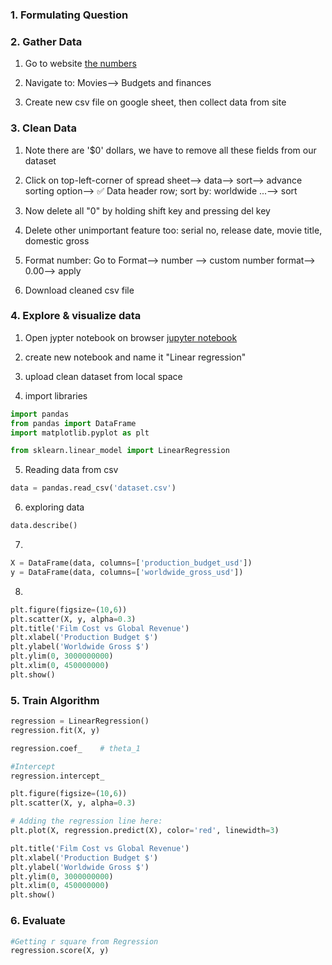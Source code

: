 ### 1. Formulating Question

### 2. Gather Data

1. Go to website [the numbers](https://www.the-numbers.com/)

2. Navigate to: Movies--> Budgets and finances

3. Create new csv file on google sheet, then collect data from site

### 3. Clean Data

1. Note there are '$0' dollars, we have to remove all these fields from our dataset

2. Click on top-left-corner of spread sheet--> data--> sort--> advance sorting option--> ✅ Data header row; sort by: worldwide ...--> sort

3. Now delete all "0" by holding shift key and pressing del key

4. Delete other unimportant feature too: serial no, release date, movie title, domestic gross

5. Format number: Go to Format--> number --> custom number format--> 0.00--> apply

6. Download cleaned csv file []()

### 4. Explore & visualize data

1. Open jypter notebook on browser [jupyter notebook](https://jupyter.org/try-jupyter/lab/?path=notebooks%2FIntro.ipynb)

2. create new notebook and name it "Linear regression"

3. upload clean dataset from local space

4. import libraries

```py
import pandas
from pandas import DataFrame
import matplotlib.pyplot as plt

from sklearn.linear_model import LinearRegression
```

5. Reading data from csv

```py
data = pandas.read_csv('dataset.csv')
```

6. exploring data

```py
data.describe()
```

7.

```py
X = DataFrame(data, columns=['production_budget_usd'])
y = DataFrame(data, columns=['worldwide_gross_usd'])
```

8.

```py
plt.figure(figsize=(10,6))
plt.scatter(X, y, alpha=0.3)
plt.title('Film Cost vs Global Revenue')
plt.xlabel('Production Budget $')
plt.ylabel('Worldwide Gross $')
plt.ylim(0, 3000000000)
plt.xlim(0, 450000000)
plt.show()

```

### 5. Train Algorithm

```py
regression = LinearRegression()
regression.fit(X, y)
```

```py
regression.coef_    # theta_1
```

```py
#Intercept
regression.intercept_
```

```py
plt.figure(figsize=(10,6))
plt.scatter(X, y, alpha=0.3)

# Adding the regression line here:
plt.plot(X, regression.predict(X), color='red', linewidth=3)

plt.title('Film Cost vs Global Revenue')
plt.xlabel('Production Budget $')
plt.ylabel('Worldwide Gross $')
plt.ylim(0, 3000000000)
plt.xlim(0, 450000000)
plt.show()

```

### 6. Evaluate

```py
#Getting r square from Regression
regression.score(X, y)
```
